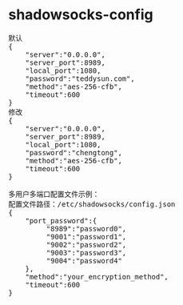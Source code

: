 # shadowsocks-config
<pre>
默认
{
    "server":"0.0.0.0",
    "server_port":8989,
    "local_port":1080,
    "password":"teddysun.com",
    "method":"aes-256-cfb",
    "timeout":600
}
修改
{
    "server":"0.0.0.0",
    "server_port":8989,
    "local_port":1080,
    "password":"chengtong",
    "method":"aes-256-cfb",
    "timeout":600
}

多用户多端口配置文件示例：
配置文件路径：/etc/shadowsocks/config.json
{
    "port_password":{
         "8989":"password0",
         "9001":"password1",
         "9002":"password2",
         "9003":"password3",
         "9004":"password4"
    },
    "method":"your_encryption_method",
    "timeout":600
}
</pre>
